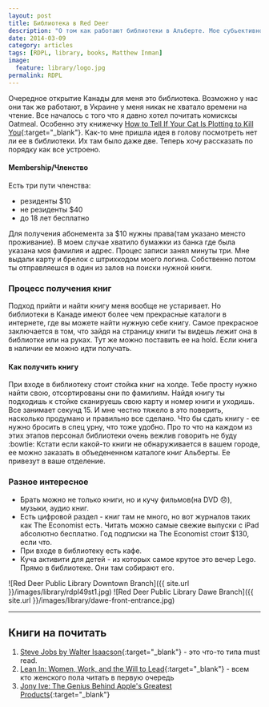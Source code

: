 ```yaml
---
layout: post
title: Библиотека в Red Deer
description: "О том как работают библиотеки в Альберте. Мое субьективное мнение."
date: 2014-03-09
category: articles
tags: [RDPL, library, books, Matthew Inman]
image:
  feature: library/logo.jpg
permalink: RDPL
---
```


Очередное открытие Канады для меня это библиотека. Возможно у нас они так же работают,  в Украине у меня никак не хватало времени на чтение.
Все началось с того что я давно хотел почитать комисксы Oatmeal. Особенно эту книжечку [How to Tell If Your Cat Is Plotting to Kill You](http://theoatmeal.com/comics/cat_kill){:target="_blank"}. Как-то мне пришла идея в голову посмотреть нет ли ее в библиотеки. Их там было даже две.
Теперь хочу рассказать по порядку как все устроено.

#### Membership/Членство
 Есть три пути членства:

 - резиденты 	$10
 - не резиденты	$40
 - до 18 лет 	бесплатно

Для получения абонемента за $10 нужны права(там указано менсто проживание). В моем случае хватило бумажки из банка где была указана моя фамилия и адрес. Процес записи занял минуты три. Мне выдали карту и брелок с штрихкодом моего логина. Собственно потом ты отправляешся в один из залов на поиски нужной книги.

### Процесс получения книг
Подход прийти и найти книгу меня вообще не устаривает. Но библиотеки в Канаде имеют более чем прекрасные каталоги в интернете, где вы можете найти нужную себе книгу. Самое прекрасное заключается в том, что зайдя на страницу книги ты видешь лежит она в библиотке или на руках. Тут же можно поставить ее на hold. Если книга в наличии ее можно идти получать.

#### Как получить книгу
При входе в библиотеку стоит стойка книг на холде. Тебе просту нужно найти свою, отсортированы они по фамилиям. Найдя книгу ты подходишь к стойке сканируешь свою карту и номер книги и уходишь. Все занимает секунд 15. И мне честно тяжело в это поверить, насколько продумано и правильно все сделано. Что бы сдать книгу - ее нужно бросить в спец урну, что тоже удобно. Про то что на каждом из этих этапов персонал библиотеки очень вежлив говорить не буду :bowtie:
Кстати если какой-то книги не обнаруживается в вашем городе, ее можно заказать в объедененном каталоге книг Альберты. Ее привезут в ваше отделение.

### Разное интересное

* Брать можно не только книги, но и кучу фильмов(на DVD :disappointed:), музыки, аудио книг.
* Есть цифровой раздел - книг там не много, но вот журналов таких как The Economist есть. Читать можно самые свежие выпуски с iPad абсолютно бесплатно. Год подписки на The Economist стоит $130, если что.
* При входе в библиотеку есть кафе.
* Куча активити для детей - из которых самое крутое это вечер Lego. Прямо в библиотеке. Они там собирают его.


![Red Deer Public Library Downtown Branch]({{ site.url }}/images/library/rdpl49st1.jpg)
![Red Deer Public Library Dawe Branch]({{ site.url }}/images/library/dawe-front-entrance.jpg)

___

## Книги на почитать
1. [Steve Jobs by Walter Isaacson](http://www.amazon.com/Steve-Jobs-Walter-Isaacson-ebook/dp/B004W2UBYW/ref=tmm_kin_swatch_0?_encoding=UTF8&sr=&qid=){:target="_blank"} - это что-то типа must read.
2. [Lean In: Women, Work, and the Will to Lead](http://books.google.ca/books/about/Lean_In.html?id=y9_mxZLYiiMC&redir_esc=y){:target="_blank"} - всем кто женского пола читать в первую очередь
3. [Jony Ive: The Genius Behind Apple's Greatest Products](http://books.google.ca/books/about/Jony_Ive.html?id=407qEX8mvrgC&redir_esc=y){:target="_blank"}
